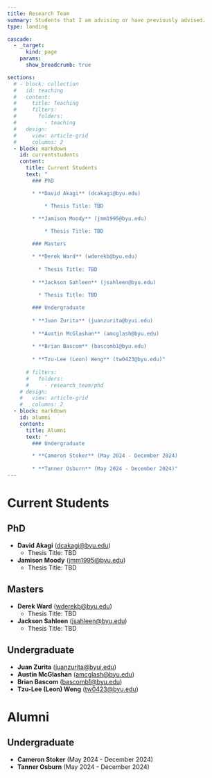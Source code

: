 ```yaml
---
title: Research Team
summary: Students that I am advising or have previously advised.
type: landing

cascade:
  - _target:
      kind: page
    params:
      show_breadcrumb: true

sections:
  # - block: collection
  #   id: teaching
  #   content:
  #     title: Teaching
  #     filters:
  #       folders:
  #         - teaching
  #   design:
  #     view: article-grid
  #     columns: 2
  - block: markdown
    id: currentstudents
    content:
      title: Current Students
      text: "
        ### PhD

        * **David Akagi** (dcakagi@byu.edu)

            * Thesis Title: TBD

        * **Jamison Moody** (jmm1995@byu.edu)
        
            * Thesis Title: TBD

        ### Masters

        * **Derek Ward** (wderekb@byu.edu)
        
          * Thesis Title: TBD
        
        * **Jackson Sahleen** (jsahleen@byu.edu)
        
          * Thesis Title: TBD

        ### Undergraduate
        
        * **Juan Zurita** (juanzurita@byui.edu)
        
        * **Austin McGlashan** (amcglash@byu.edu)
        
        * **Brian Bascom** (bascomb1@byu.edu)
        
        * **Tzu-Lee (Leon) Weng** (tw0423@byu.edu)"
      
      # filters:
      #   folders:
      #     - research_team/phd
    # design:
    #   view: article-grid
    #   columns: 2
  - block: markdown
    id: alumni
    content:
      title: Alumni
      text: "
        ### Undergraduate

        * **Cameron Stoker** (May 2024 - December 2024)
        
        * **Tanner Osburn** (May 2024 - December 2024)"
---
```


# Current Students

## PhD

* **David Akagi** (dcakagi@byu.edu)
  * Thesis Title: TBD
* **Jamison Moody** (jmm1995@byu.edu)
  * Thesis Title: TBD

## Masters

* **Derek Ward** (wderekb@byu.edu)
  * Thesis Title: TBD
* **Jackson Sahleen** (jsahleen@byu.edu)
  * Thesis Title: TBD

## Undergraduate

* **Juan Zurita** (juanzurita@byui.edu)
* **Austin McGlashan** (amcglash@byu.edu)
* **Brian Bascom** (bascomb1@byu.edu)
* **Tzu-Lee (Leon) Weng** (tw0423@byu.edu)

# Alumni

## Undergraduate

* **Cameron Stoker** (May 2024 - December 2024)
* **Tanner Osburn** (May 2024 - December 2024)



